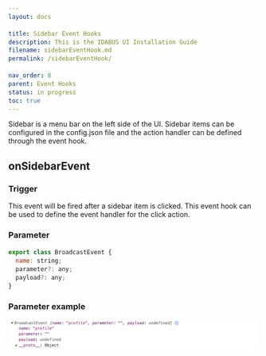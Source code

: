 ```yaml
---
layout: docs

title: Sidebar Event Hooks
description: This is the IDABUS UI Installation Guide
filename: sidebarEventHook.md
permalink: /sidebarEventHook/

nav_order: 8
parent: Event Hooks
status: in progress
toc: true
---
```

Sidebar is a menu bar on the left side of the UI. Sidebar items can be configured in the config.json file and the action handler can be defined through the event hook.

## onSidebarEvent

### Trigger
This event will be fired after a sidebar item is clicked.
This event hook can be used to define the event handler for the click action.

### Parameter
```js
export class BroadcastEvent {
  name: string;
  parameter?: any;
  payload?: any;
}
```

### Parameter example
![onsidebarevent.png](/img/onsidebarevent-6b408eb0-44d4-43d8-8fb9-ce7f1ca6d56e.png)